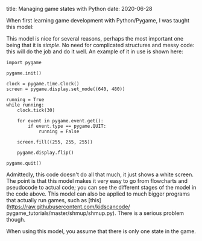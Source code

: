 title: Managing game states with Python
date: 2020-06-28

When first learning game development with Python/Pygame, I was taught this model:

This model is nice for several reasons, perhaps the most important one being that it is *simple*.
No need for complicated structures and messy code: this will do the job and do it well. An example
of it in use is shown here:

```
import pygame

pygame.init()

clock = pygame.time.Clock()
screen = pygame.display.set_mode((640, 480))

running = True
while running:
	clock.tick(30)

	for event in pygame.event.get():
		if event.type == pygame.QUIT:
			running = False
	
	screen.fill((255, 255, 255))

	pygame.display.flip()

pygame.quit()

```

Admittedly, this code doesn't do all that much, it just shows a white screen. The point is that
this model makes it very easy to go from flowcharts and pseudocode to actual code; you can see the
different stages of the model in the code above. This model can also be applied to much bigger
programs that actually run games, such as [this](https://raw.githubusercontent.com/kidscancode/
pygame_tutorials/master/shmup/shmup.py). There is a serious problem though.

When using this model, you assume that there is only one state in the game. 
